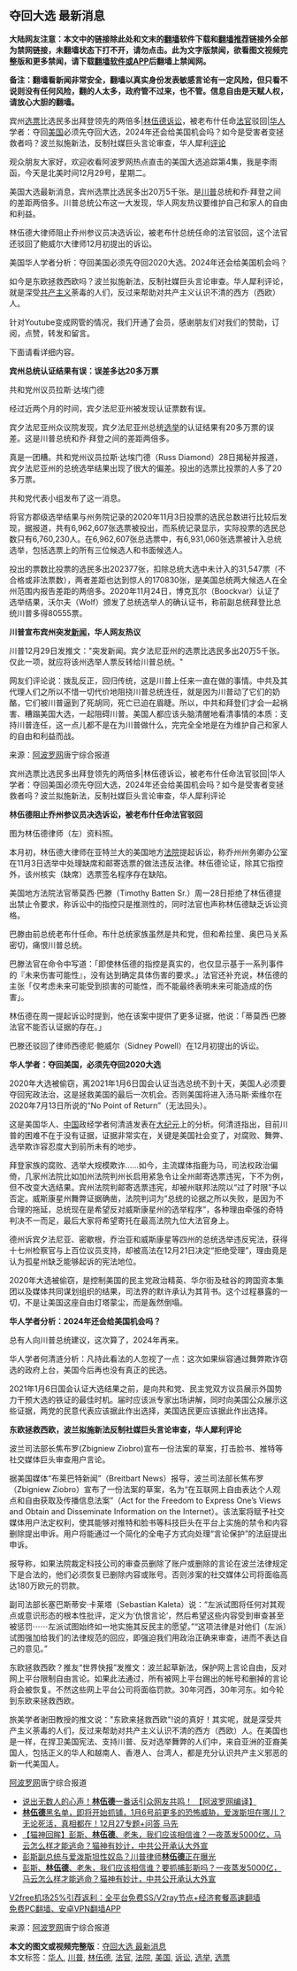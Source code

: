  <h2>夺回大选 最新消息</h2> <p class="notice"><b>大陆网友注意：本文中的链接除此处和文末的<a href="https://github.com/bannedbook/fanqiang" >翻墙</a>软件下载和<a href="https://github.com/killgcd/justmysocks/blob/master/README.md">翻墙推荐</a>链接外全部为禁网链接，未翻墙状态下打不开，请勿点击。此为文字版禁闻，欲看图文视频完整版和更多禁闻，请下载<a href="https://github.com/bannedbook/fanqiang">翻墙软件或APP</a>后翻墙上禁闻网。</p><p>备注：翻墙看新闻非常安全，翻墙以真实身份发表敏感言论有一定风险，但只看不说则没有任何风险，翻的人太多，政府管不过来，也不管。信息自由是天赋人权，请放心大胆的翻墙。</b></p>  <div class="entry"> <p id="summary">宾州<a href="https://www.bannedbook.org/bnews/tag/%E9%80%89%E7%A5%A8/" class="st_tag internal_tag" rel="tag" title="标签 选票 下的日志">选票</a>比选民多出拜登领先的两倍多|<a href="https://www.bannedbook.org/bnews/tag/%e6%9e%97%e4%bc%8d%e5%be%b7/" class="st_tag internal_tag" rel="tag" title="标签 林伍德 下的日志">林伍德</a><a href="https://www.bannedbook.org/bnews/tag/%E8%AF%89%E8%AE%BC/" class="st_tag internal_tag" rel="tag" title="标签 诉讼 下的日志">诉讼</a>，被老布什任命<a href="https://www.bannedbook.org/bnews/tag/%E6%B3%95%E5%AE%98/" class="st_tag internal_tag" rel="tag" title="标签 法官 下的日志">法官</a>驳回|<a href="https://www.bannedbook.org/bnews/tag/%e5%8d%8e%e4%ba%ba/" class="st_tag internal_tag" rel="tag" title="标签 华人 下的日志">华人</a>学者：夺回<a href="https://www.bannedbook.org/bnews/tag/%e7%be%8e%e5%9b%bd/" class="st_tag internal_tag" rel="tag" title="标签 美国 下的日志">美国</a>必须先夺回大选，2024年还会给美国机会吗？如今是受害者变拯救者吗？波兰拟施新法，反制社媒巨头言论审查，华人犀利<span class='wp_keywordlink_affiliate'><a href="https://www.bannedbook.org/bnews/comments/" title="新闻评论" target="_blank">评论</a></span></p> <p id="conimg">观众朋友大家好，欢迎收看阿波罗网热点直击的美国大选追踪第4集，我是李雨函，今天是北美时间12月29号，星期二。</p> <p>美国大选最新消息，宾州选票比选民多出20万5千张。是<a href="https://www.bannedbook.org/bnews/tag/%e5%b7%9d%e6%99%ae/" class="st_tag internal_tag" rel="tag" title="标签 川普 下的日志">川普</a>总统和乔&middot;拜登之间的差距两倍多。川普总统公布这一大发现，华人网友热议要维护自己和家人的自由和利益。</p> <p>林伍德大律师阻止乔州参议员决选诉讼，被老布什总统任命的法官驳回，这个法官还驳回了鲍威尔大律师12月初提出的诉讼。</p> <p>美国华人学者分析：夺回美国必须先夺回2020大选。2024年还会给美国机会吗？</p> <p>如今是东欧拯救西欧吗？波兰拟施新法，反制社媒巨头言论审查。华人犀利评论，就是深受<span class='wp_keywordlink'><a href="https://www.bannedbook.org/forum2/topic6177.html" title="《共产主义的终极目的》" target="_blank">共产主义</a></span>荼毒的人们，反过来帮助对共产主义认识不清的西方（西欧）人。</p> <p>针对Youtube变成网管的情况，我们开通了会员，感谢朋友们对我们的赞助，订阅，点赞，转发和留言。</p> <p>下面请看详细内容。</p> <p><strong>宾州总统认证结果有误：误差多达20多万票</strong></p> <p>共和党州议员拉斯&middot;达埃门德</p> <p>经过近两个月的时间，宾夕法尼亚州被发现认证票数有误。</p> <p>宾夕法尼亚州众议院发现，宾夕法尼亚州总统<a href="https://www.bannedbook.org/bnews/tag/%e9%80%89%e4%b8%be/" class="st_tag internal_tag" rel="tag" title="标签 选举 下的日志">选举</a>的认证结果有20多万票的误差。这是川普总统和乔&middot;拜登之间的差距两倍多。</p>  <p>真是一团糟。共和党州议员拉斯&middot;达埃门德（Russ Diamond）28日揭秘并报道，宾夕法尼亚州的总统选举结果出现了很大的偏差。投出的选票比投票的人多了20多万票。</p> <p>共和党代表小组发布了这一消息。</p> <p>将官方郡级选举结果与州务院记录的2020年11月3日投票的选民总数进行比较后发现，据报道，共有6,962,607张选票被投出，而系统记录显示，实际投票的选民总数只有6,760,230人。在6,962,607张总选票中，有6,931,060张选票被计入总统选举，包括选票上的所有三位候选人和书面候选人。</p> <p>投出的票数比投票的选民多出202377张，扣除总统大选中未计入的31,547票（不合格或非法票数），两者差距也达到惊人的170830张，是美国总统两大候选人在全州范围内报告差距的两倍多。2020年11月24日，博克瓦尔（Boockvar）认证了选举结果，沃尔夫（Wolf）颁发了总统选举人的确认证书，称前副总统拜登比总统川普多得80555票。</p> <p><strong>川普宣布宾州突发<span class='wp_keywordlink_affiliate'><a href="https://www.bannedbook.org/" title="新闻">新闻</a></span>，华人网友热议</strong></p> <p>川普12月29日发推文：&quot;突发新闻。宾夕法尼亚州的选票比选民多出20万5千张。仅此一项，就应将该州选举人票反转给川普总统。&quot;</p> <p>网友们评论说：拨乱反正，回归传统，这是川普上任来一直在做的事情。中共及其代理人们之所以不惜一切代价地阻挠川普总统连任，就是因为川普动了它们的奶酪，它们被川普逼到了死胡同，死亡已迫在眉睫。所以，中共和拜登们才会一起祸害、糟蹋美国大选，一起阻碍川普。美国人都应该头脑清醒地看清事情的本质：支持川普连任，这一点儿都不是在为川普做什么，完完全全地是在为维护自己和家人的自由和利益而战。</p> <p> 来源：<a href="https://www.aboluowang.com/2020/1229/1539567.html" target="_blank">阿波罗网</a>唐宁综合报道 </p> <p id="summary">宾州选票比选民多出拜登领先的两倍多|林伍德诉讼，被老布什任命法官驳回|华人学者：夺回美国必须先夺回大选，2024年还会给美国机会吗？如今是受害者变拯救者吗？波兰拟施新法，反制社媒巨头言论审查，华人犀利评论</p> <p><strong>林伍德阻止乔州参议员决选诉讼，被老布什任命法官驳回</strong></p> <p>图为林伍德律师（左）资料照。</p> <p>本月初，林伍德大律师在亚特兰大的美国地方<a href="https://www.bannedbook.org/bnews/tag/%e6%b3%95%e9%99%a2/" class="st_tag internal_tag" rel="tag" title="标签 法院 下的日志">法院</a>提起诉讼，称乔州州务卿办公室在11月3日选举中处理缺席和邮寄选票的做法违反法律。林伍德论证，除其它指控外，该州核实（缺席）选票签名程序存在缺陷。</p>  <p>美国地方法院法官蒂莫西&middot;巴滕（Timothy Batten Sr.）周一28日拒绝了林伍德提出禁止令要求，称诉讼中的指控只是推测性的，同时法官也声称林伍德缺乏诉讼资格。</p> <p>巴滕由前总统老布什任命。布什总统家族虽然是共和党，但和希拉里、奥巴马关系密切，痛恨川普总统。</p> <p>巴滕法官在命令中写道：「即使林伍德的指控是真实的，也仅显示基于一系列事件的『未来伤害可能性』，没有达到确定具体伤害的要求。」法官还补充说，林伍德的主张「仅考虑未来可能受到损害的可能性，而不能最终表明未来可能造成的伤害」。</p> <p>林伍德在周一提起诉讼时提到，他在该案中提供了更多证据，他说：「蒂莫西&middot;巴滕法官不能否认证据的存在。」</p> <p>巴滕还驳回了律师西德尼&middot;鲍威尔（Sidney Powell）在12月初提出的诉讼。</p> <p><strong>华人学者：夺回美国，必须先夺回2020大选</strong></p> <p>2020年大选被偷窃，离2021年1月6日国会认证当选总统不到十天，美国人必须要夺回宪政法治，这是拯救美国的最后一次机会。否则美国将进入汤马斯&middot;索维尔在2020年7月13日所说的&ldquo;No Point of Return&rdquo;（无法回头）。</p> <p>这是美国华人、<span class='wp_keywordlink_affiliate'><a href="https://www.bannedbook.org/" title="中国" target="_blank">中国</a></span>政经学者何清涟发表在<span class='wp_keywordlink_affiliate'><a href="http://www.epochtimes.com/" title="大纪元" target="_blank">大纪元</a></span>上的分析。何清涟指出，目前川普的困难不在于没有证据，证据非常实在，关键是美国社会变了，对腐败、舞弊、选举欺诈容忍度大到前所未有的地步。</p> <p>拜登家族的腐败、选举大规模欺诈&#8230;&#8230;如今，主流媒体指鹿为马，司法权政治偏倚，几家州法院比如加州法院判州长启用紧急令让全州邮寄选票违宪，下不为例，但不改变大选结果。宾州法院判邮寄选票违宪，却被州联邦法院以&ldquo;过了时限&rdquo;予以否定。威斯康星州舞弊证据确凿，法院判词为&ldquo;总统的论据之所以失败，是因为不合理的拖延，总统现在是希望反对威斯康星州的选举程序&rdquo;，各种理由牵强的奇特判决不一而足，最后大家将希望寄托在最高法院九位大法官身上。</p> <p>德州诉宾夕法尼亚、密歇根，乔治亚和威斯康星等四州的总统选举违反宪法，获得十七州检察官与上百位议员支持，却被高法在12月21日决定&ldquo;拒绝受理&rdquo;，理由竟是认为孤星州缺乏能够起诉的宪法地位。</p> <p>2020年大选被偷窃，是控制美国的民主党政治精英、华尔街及硅谷的跨国资本集团以及媒体共同谋划组织的结果，司法界的默许承认为其背书。这个过程暴露的一切，不是让美国这座自由灯塔蒙尘，而是轰然倒塌。</p> <p><strong>华人学者分析：2024年还会给美国机会吗？</strong></p>  <p>总有人向川普总统建议，这次算了，2024年再来。</p> <p>华人学者何清涟分析：凡持此看法的人忽视了一点：这次如果纵容通过舞弊欺诈窃选的政府上台，美国今后再也没有真正的民选。</p> <p>2021年1月6日国会认证大选结果之前，是向共和党、民主党双方议员展示外国势力干预大选的铁证的最佳时机。届时应该派专家出场讲解，同时向美国公众展示这些证据，两党的民意代表应该据此作出选择，美国选民更应该据此作出选择。</p> <p><strong>东欧拯救西欧，波兰拟施新法反制社媒巨头言论审查，华人犀利评论</strong></p> <p id="conimg">波兰司法部长焦布罗(Zbigniew Ziobro)宣布一份法案的草案，打击脸书、推特等社交媒体巨头审查用户言论。</p> <p>据美国媒体&ldquo;布莱巴特新闻&rdquo;（Breitbart News）报导，波兰司法部长焦布罗（Zbigniew Ziobro）宣布了一份法案的草案，名为&ldquo;在互联网上自由表达个人观点和自由获取及传播信息法案&rdquo;（Act for the Freedom to Express One&rsquo;s Views and Obtain and Disseminate Information on the Internet）。该法案将赋予社交媒体用户法定权利，使其能够对推特和脸书等科技巨头在平台上实施的禁令和内容删除提出申诉。用户将能通过一个简化的全电子方式向处理&ldquo;言论保护&rdquo;的法庭提出申诉。</p> <p>报导称，如果法院裁定科技公司的审查员删除了账户或删除的言论在波兰法律规定下是合法的，他们必须恢复已删除内容或账号。否则涉案的社交媒体公司将面临高达180万欧元的罚款。</p> <p>副司法部长塞巴斯蒂安&middot;卡莱塔（Sebastian Kaleta）说：&ldquo;左派试图将任何对其观点或意识形态的根本性批评，定义为&lsquo;仇恨言论&rsquo;，然后希望这些内容受到审查甚至被惩罚⋯⋯左派试图始终如一地实施其反民主的愿望。&rdquo;&ldquo;这项法律是对他们（左派）试图强加给我们的法律规范的回应，即强迫我们用政治正确来审查，进而不表达自己的意见。&rdquo;</p> <p>东欧拯救西欧？推友&ldquo;世界快报&rdquo;发推文：波兰起草新法，保护网上言论自由，反对网上平台限制自由言论。如果此法通过，所有被网上平台踢出的帐号和删掉的言论将会被恢复。不然这些网上平台公司将面临罚款。30年河西，30年河东。如今轮到东欧来拯救西欧。</p> <p>旅美学者谢田教授的推文说：&quot;东欧来拯救西欧&quot;!说的真好！其实呢，就是深受共产主义荼毒的人们，反过来帮助对共产主义认识不清的西方（西欧）人。在美国也是一样，在捍卫美国宪法、支持川普、反对选举舞弊的人们中，来自亚洲的亚裔美国人，包括正义的华人和越南人、香港人、台湾人，都是充分认识共产主义邪恶的新一代美国人。</p> <p><span class='wp_keywordlink_affiliate'><a href="https://www.aboluowang.com/" title="阿波罗网" target="_blank">阿波罗网</a></span>唐宁综合报道</p> <ul class='op-related-articles' title='相关阅读'> <li><a href='https://www.bannedbook.org/bnews/topimagenews/20201228/1456392.html' target='_blank'>说出无数人的心声！<b>林伍德</b>一番话引众网友共鸣！ 【阿波罗网编译】</a></li> <li><a href='https://www.bannedbook.org/bnews/bannedvideo/20201228/1456181.html' target='_blank'><b>林伍德</b>黑名单，即将开始抓铺，1月6号前更多的恐怖威胁，爱泼斯坦在哪儿？无论死活，真相都在！12月27专题+问答 马先</a></li> <li><a href='https://www.bannedbook.org/bnews/bannedvideo/20201227/1455896.html' target='_blank'>【猫神回眸】彭斯、<b>林伍德</b>、老朱，我们应该相信谁？一夜蒸发5000亿，马云怎么样才能逃命？猫神有妙计，中共公开承认大外宣</a></li> <li><a href='https://www.bannedbook.org/bnews/cnnews/20201227/1455830.html' target='_blank'>彭斯副总统与爱泼斯坦性奴岛？川普律师<b>林伍德</b>正在曝光</a></li> <li><a href='https://www.bannedbook.org/bnews/bannedvideo/20201227/1455660.html' target='_blank'>彭斯、<b>林伍德</b>、老朱，我们应该相信谁？要抓捕彭斯吗？一夜蒸发5000亿，马云怎么样才能逃命？猫神有妙计，中共公开承认大外宣</a></li> </ul> <p class="texttj"> <a href="https://www.bannedbook.org/forum23/topic22702.html" target="_blank">V2free机场25%引荐返利：全平台免费SS/V2ray节点+经济套餐高速翻墙</a><br/> <a href="https://github.com/bannedbook/fanqiang/wiki/%E7%A6%81%E9%97%BB%E7%BD%91%E5%AE%89%E5%8D%93%E7%BF%BB%E5%A2%99%E6%96%B0%E9%97%BBAPP" target="_blank">免费PC翻墙、安卓VPN翻墙APP</a></p><p> 来源：<a href="https://www.aboluowang.com/2020/1229/1539567.html" target="_blank">阿波罗网</a>唐宁综合报道 </p> <a name='sharetosocial'></a>       <div><b>本文的图文或视频完整版</b>：<a href='https://www.bannedbook.org/bnews/topimagenews/20201229/1457362.html'>夺回大选 最新消息</a></div>  </div><!--END ENTRY--> <div class="postfooter"> <div>本文标签：<a href="https://www.bannedbook.org/bnews/tag/%e5%8d%8e%e4%ba%ba/" rel="tag">华人</a>, <a href="https://www.bannedbook.org/bnews/tag/%e5%b7%9d%e6%99%ae/" rel="tag">川普</a>, <a href="https://www.bannedbook.org/bnews/tag/%e6%9e%97%e4%bc%8d%e5%be%b7/" rel="tag">林伍德</a>, <a href="https://www.bannedbook.org/bnews/tag/%E6%B3%95%E5%AE%98/" rel="tag">法官</a>, <a href="https://www.bannedbook.org/bnews/tag/%e6%b3%95%e9%99%a2/" rel="tag">法院</a>, <a href="https://www.bannedbook.org/bnews/tag/%e7%be%8e%e5%9b%bd/" rel="tag">美国</a>, <a href="https://www.bannedbook.org/bnews/tag/%E8%AF%89%E8%AE%BC/" rel="tag">诉讼</a>, <a href="https://www.bannedbook.org/bnews/tag/%e9%80%89%e4%b8%be/" rel="tag">选举</a>, <a href="https://www.bannedbook.org/bnews/tag/%E9%80%89%E7%A5%A8/" rel="tag">选票</a></div>  </div><!--END POSTFOOTER--> 